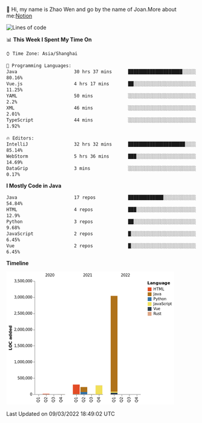 :wave: Hi, my name is Zhao Wen and go by the name of Joan.More about me:[Notion](https://ybqdren.notion.site/ybqdren/Wen-Zhao-Java-03c1dd267cf5427c908cc5a01541717e)


<!--START_SECTION:waka-->
![Lines of code](https://img.shields.io/badge/From%20Hello%20World%20I%27ve%20Written-4%20Million%20lines%20of%20code-blue)

📊 **This Week I Spent My Time On** 

```text
⌚︎ Time Zone: Asia/Shanghai

💬 Programming Languages: 
Java                     30 hrs 37 mins      ████████████████████░░░░░   80.16% 
Vue.js                   4 hrs 17 mins       ██░░░░░░░░░░░░░░░░░░░░░░░   11.25% 
YAML                     50 mins             ░░░░░░░░░░░░░░░░░░░░░░░░░   2.2% 
XML                      46 mins             ░░░░░░░░░░░░░░░░░░░░░░░░░   2.01% 
TypeScript               44 mins             ░░░░░░░░░░░░░░░░░░░░░░░░░   1.92%

🔥 Editors: 
IntelliJ                 32 hrs 32 mins      █████████████████████░░░░   85.14% 
WebStorm                 5 hrs 36 mins       ███░░░░░░░░░░░░░░░░░░░░░░   14.69% 
DataGrip                 3 mins              ░░░░░░░░░░░░░░░░░░░░░░░░░   0.17%

```

**I Mostly Code in Java** 

```text
Java                     17 repos            █████████████░░░░░░░░░░░░   54.84% 
HTML                     4 repos             ███░░░░░░░░░░░░░░░░░░░░░░   12.9% 
Python                   3 repos             ██░░░░░░░░░░░░░░░░░░░░░░░   9.68% 
JavaScript               2 repos             █░░░░░░░░░░░░░░░░░░░░░░░░   6.45% 
Vue                      2 repos             █░░░░░░░░░░░░░░░░░░░░░░░░   6.45%

```


**Timeline**

![Chart not found](https://raw.githubusercontent.com/ybqdren/ybqdren/main/charts/bar_graph.png) 


 Last Updated on 09/03/2022 18:49:02 UTC
<!--END_SECTION:waka-->

